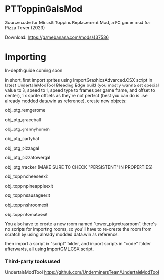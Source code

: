 # PTToppinGalsMod
 Source code for Minus8 Toppins Replacement Mod, a PC game mod for Pizza Tower (2023)
 
 Download: https://gamebanana.com/mods/437536

# Importing
In-depth guide coming soon

in short, first import sprites using ImportGraphicsAdvanced.CSX script in latest UndertaleModTool Bleeding Edge build (you mostly wanna set special value to 3, speed to 1, speed type to frames per game frame, and offset to center), fix sprite offsets as they're not perfect (best you can do is use already modded data.win as reference), create new objects:

obj_ptg_femgerome

obj_ptg_graceball

obj_ptg_grannyhuman

obj_ptg_partyhat

obj_ptg_pizzagal

obj_ptg_pizzatowergal

obj_ptg_tracker (MAKE SURE TO CHECK "PERSISTENT" IN PROPERTIES)

obj_toppincheeseexit

obj_toppinpineappleexit

obj_toppinsausageexit

obj_toppinshroomexit

obj_toppintomatoexit

You also have to create a new room named "tower_ptgextrasroom", there's no scripts for importing rooms, so you'll have to re-create the room from scratch by using already modded data.win as reference.

then import a script in "script" folder, and import scripts in "code" folder afterwards, all using ImportGML.CSX script.


### Third-party tools used
UndertaleModTool https://github.com/UnderminersTeam/UndertaleModTool
